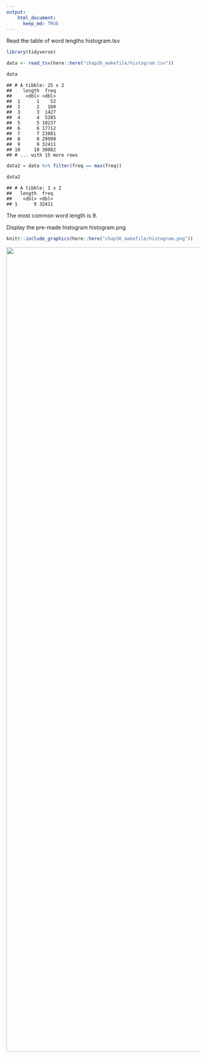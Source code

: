 ```yaml
---
output: 
    html_document:
      keep_md: TRUE
---
```


Read the table of word lengths histogram.tsv  


```r
library(tidyverse)

data <- read_tsv(here::here("chap36_makefile/histogram.tsv"))

data
```

```
## # A tibble: 25 x 2
##    length  freq
##     <dbl> <dbl>
##  1      1    52
##  2      2   160
##  3      3  1427
##  4      4  5285
##  5      5 10237
##  6      6 17712
##  7      7 23881
##  8      8 29999
##  9      9 32411
## 10     10 30882
## # ... with 15 more rows
```


```r
data2 = data %>% filter(freq == max(freq))

data2
```

```
## # A tibble: 1 x 2
##   length  freq
##    <dbl> <dbl>
## 1      9 32411
```


The most common word length is 9.  

Display the pre-made histogram histogram.png  


```r
knitr::include_graphics(here::here("chap36_makefile/histogram.png"))
```

<img src="C:/Users/LY/Google Drive/Git/note_STAT545/chap36_makefile/histogram.png" width="2099" />




